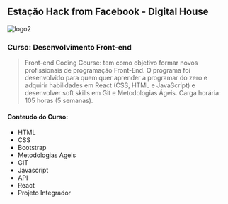 ## Estação Hack from Facebook - Digital House

![logo2](https://user-images.githubusercontent.com/60848932/99765926-dcc5f800-2ade-11eb-821d-7746348280a4.png)

### Curso: Desenvolvimento Front-end

> Front-end Coding Course: tem como objetivo formar novos profissionais de programação Front-End.
> O programa foi desenvolvido para quem quer aprender a programar do zero e adquirir habilidades em
> React (CSS, HTML e JavaScript) e desenvolver
> soft skills em Git e Metodologias Ágeis.
> Carga horária: 105 horas (5 semanas).



#### Conteudo do Curso:
  - HTML
  - CSS
  - Bootstrap
  - Metodologias Ageis
  - GIT 
  - Javascript
  - API
  - React
  - Projeto Integrador
